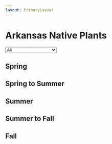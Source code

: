 ```yaml
---
layout: PrimaryLayout
---
```

# Arkansas Native Plants

<select v-model="lighting">
    <option value="0">All</option>
    <option value="1">Sun to Shade</option>
    <option value="2">Sun to Light Shade</option>
    <option value="3">Sun to Medium Shade</option>
    <option value="4">Partial Sun to Shade</option>
    <option value="5">Sun</option>
    <option value="6">Sun to Partial Shade</option>
    <option value="7">Partial Shade to Shade</option>
    <option value="8">Shade</option>
    <option value="9">Partial Sun</option>
</select>

## Spring
<native-plants
    season="Spring"
/>

## Spring to Summer
<native-plants season="Spring to Summer" />

## Summer
<native-plants season="Summer" />

## Summer to Fall
<native-plants season="Summer to Fall" />

## Fall
<native-plants season="Fall" />

<script>
export default {
    data() {
        return {
            lighting: 0,
        }
    }
}
</script>